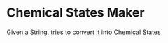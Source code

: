 Chemical States Maker
=====================

Given a String, tries to convert it into Chemical States
